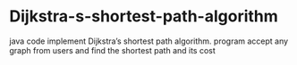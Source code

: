 # Dijkstra-s-shortest-path-algorithm
java code implement Dijkstra’s shortest path algorithm. program accept any graph from users and find the shortest path and its cost
